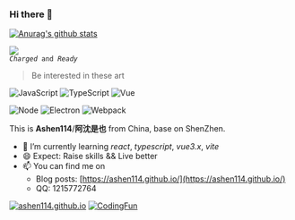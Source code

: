 ### Hi there 👋

<!--
**ashen114/ashen114** is a ✨ _special_ ✨ repository because its `README.md` (this file) appears on your GitHub profile.

Here are some ideas to get you started:

- 🔭 I’m currently working on ...
- 🌱 I’m currently learning ...
- 👯 I’m looking to collaborate on ...
- 🤔 I’m looking for help with ...
- 💬 Ask me about ...
- 📫 How to reach me: ...
- 😄 Pronouns: ...
- ⚡ Fun fact: ...
-->

[![Anurag's github stats](https://github-readme-stats.vercel.app/api?username=ashen114)](https://github.com/anuraghazra/github-readme-stats)

<div>
    <img src="https://github-readme-stats.vercel.app/api/top-langs/?username=ashen114&hide=html&layout=compact" />
</div>

<div>
  <code><i>Charged</i> and <i>Ready</i></code>
</div>

> Be interested in these art

![JavaScript](https://img.shields.io/badge/-JavaScript-F2AA24?style=flat-square&logo=JavaScript&logoColor=000)
![TypeScript](https://img.shields.io/badge/-TypeScript-007ACC?style=flat-square&logo=TypeScript&logoColor=fff)
![Vue](https://img.shields.io/badge/-Vue-4FC08D?style=flat-square&logo=Vue.js&logoColor=fff)
<!-- ![Angular](https://img.shields.io/badge/-Angular-DD0031?style=flat-square&logo=Angular&logoColor=fff) -->
![Node](https://img.shields.io/badge/-Node-333?style=flat-square&logo=Node.js&logoColor=#689F63)
![Electron](https://img.shields.io/badge/-Electron-2B2E3B?style=flat-square&logo=Electron&logoColor=#9FEAF9)
![Webpack](https://img.shields.io/badge/-Webpack-2B3A42?style=flat-square&logo=Webpack&logoColor=#55A7DD)

This is **Ashen114**/**阿沈是也** from China, base on ShenZhen.

- 🌱 I’m currently learning *react*, *typescript*, *vue3.x*, *vite*
- 😄 Expect: Raise skills && Live better
- 📫 You can find me on 
  - Blog posts: [https://ashen114.github.io/](https://ashen114.github.io/)
  - QQ: 1215772764

[![ashen114.github.io](https://github-readme-stats.vercel.app/api/pin/?username=ashen114&repo=ashen114.github.io)](https://github.com/ashen114/ashen114.github.io)
[![CodingFun](https://github-readme-stats.vercel.app/api/pin/?username=ashen114&repo=CodingFun)](https://github.com/ashen114/CodingFun)

